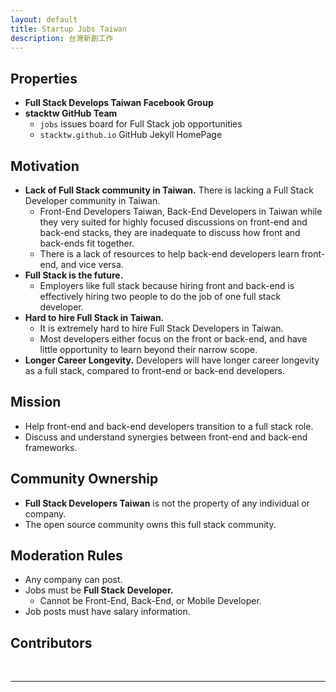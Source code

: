 ```yaml
---
layout: default
title: Startup Jobs Taiwan
description: 台灣新創工作
---
```


## Properties

* **Full Stack Develops Taiwan Facebook Group**
* **stacktw GitHub Team**
  * `jobs` issues board for Full Stack job opportunities
  * `stacktw.github.io` GitHub Jekyll HomePage

## Motivation

* **Lack of Full Stack community in Taiwan.** There is lacking a Full Stack Developer community in Taiwan.
  * Front-End Developers Taiwan, Back-End Developers in Taiwan while they very suited for highly focused discussions on front-end and back-end stacks, they are inadequate to discuss how front and back-ends fit together.
  * There is a lack of resources to help back-end developers learn front-end, and vice versa.
* **Full Stack is the future.**
  * Employers like full stack because hiring front and back-end is effectively hiring two people to do the job of one full stack developer.
* **Hard to hire Full Stack in Taiwan.** 
  * It is extremely hard to hire Full Stack Developers in Taiwan.
  * Most developers either focus on the front or back-end, and have little opportunity to learn beyond their narrow scope.
* **Longer Career Longevity.** Developers will have longer career longevity as a full stack, compared to front-end or back-end developers.

## Mission

* Help front-end and back-end developers transition to a full stack role.
* Discuss and understand synergies between front-end and back-end frameworks.

## Community Ownership

* **Full Stack Developers Taiwan** is not the property of any individual or company.
* The open source community owns this full stack community.

## Moderation Rules

* Any company can post.
* Jobs must be **Full Stack Developer.**
  * Cannot be Front-End, Back-End, or Mobile Developer.
* Job posts must have salary information.

## Contributors


<br>

---

<br>
